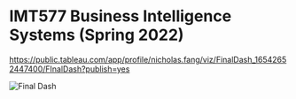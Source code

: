 # IMT577 Business Intelligence Systems (Spring 2022)
https://public.tableau.com/app/profile/nicholas.fang/viz/FinalDash_16542652447400/FInalDash?publish=yes

![Final Dash](https://user-images.githubusercontent.com/46512124/171877256-ca1c22ba-b4a6-475c-863e-131caafa4077.jpg)
